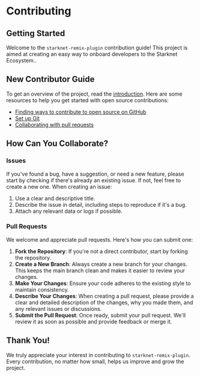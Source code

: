 # Contributing

## Getting Started

Welcome to the `starknet-remix-plugin` contribution guide! This project is aimed at creating an easy way to onboard developers to the Starknet Ecosystem..

## New Contributor Guide

To get an overview of the project, read the [introduction](introduction.md). Here are some resources to help you get started with open source contributions:

- [Finding ways to contribute to open source on GitHub](https://docs.github.com/en/get-started/exploring-projects-on-github/finding-ways-to-contribute-to-open-source-on-github)
- [Set up Git](https://docs.github.com/en/get-started/quickstart/set-up-git)
- [Collaborating with pull requests](https://docs.github.com/en/github/collaborating-with-pull-requests)

## How Can You Collaborate?

### Issues

If you've found a bug, have a suggestion, or need a new feature, please start by checking if there's already an existing issue. If not, feel free to create a new one. When creating an issue:

1. Use a clear and descriptive title.
2. Describe the issue in detail, including steps to reproduce if it's a bug.
3. Attach any relevant data or logs if possible.

### Pull Requests

We welcome and appreciate pull requests. Here's how you can submit one:

1. **Fork the Repository**: If you're not a direct contributor, start by forking the repository.
2. **Create a New Branch**: Always create a new branch for your changes. This keeps the main branch clean and makes it easier to review your changes.
3. **Make Your Changes**: Ensure your code adheres to the existing style to maintain consistency.
4. **Describe Your Changes**: When creating a pull request, please provide a clear and detailed description of the changes, why you made them, and any relevant issues or discussions.
5. **Submit the Pull Request**: Once ready, submit your pull request. We'll review it as soon as possible and provide feedback or merge it.

## Thank You!

We truly appreciate your interest in contributing to `starknet-remix-plugin`. Every contribution, no matter how small, helps us improve and grow the project.
